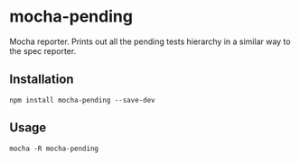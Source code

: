 mocha-pending
=============

Mocha reporter. Prints out all the pending tests hierarchy in
a similar way to the spec reporter.

## Installation

```
npm install mocha-pending --save-dev
```

## Usage


```
mocha -R mocha-pending
```
